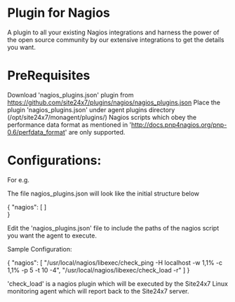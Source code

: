 
Plugin for Nagios
==================

A plugin to all your existing Nagios integrations and harness the power of the open source community by our extensive integrations to get the details you want.
  

PreRequisites
=============

Download 'nagios_plugins.json' plugin from https://github.com/site24x7/plugins/nagios/nagios_plugins.json
Place the plugin 'nagios_plugins.json' under agent plugins directory (/opt/site24x7/monagent/plugins/)
Nagios scripts which obey the performance data format as mentioned in 'http://docs.pnp4nagios.org/pnp-0.6/perfdata_format' are only supported.


Configurations:
==============

For e.g.

The file nagios_plugins.json will look like the initial structure below

{
	"nagios": [
	]	
}

Edit the 'nagios_plugins.json' file to include the paths of the nagios script you want the agent to execute.

Sample Configuration:

{
	"nagios": [
		"/usr/local/nagios/libexec/check_ping -H localhost -w 1,1% -c 1,1% -p 5 -t 10 -4",
		"/usr/local/nagios/libexec/check_load -r"
	]
}

'check_load' is a nagios plugin which will be executed by the Site24x7 Linux monitoring agent which will report back to the Site24x7 server.


